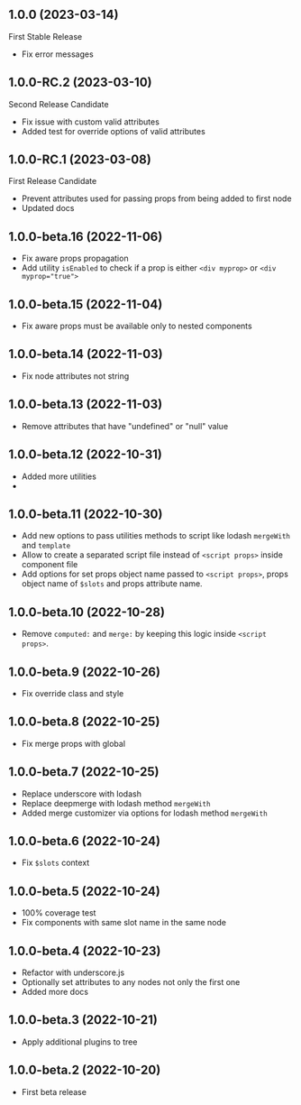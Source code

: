 ## 1.0.0 (2023-03-14)

First Stable Release

* Fix error messages

## 1.0.0-RC.2 (2023-03-10)

Second Release Candidate

* Fix issue with custom valid attributes
* Added test for override options of valid attributes

## 1.0.0-RC.1 (2023-03-08)

First Release Candidate

* Prevent attributes used for passing props from being added to first node
* Updated docs

## 1.0.0-beta.16 (2022-11-06)

* Fix aware props propagation
* Add utility `isEnabled` to check if a prop is either `<div myprop>` or `<div myprop="true">`

## 1.0.0-beta.15 (2022-11-04)

* Fix aware props must be available only to nested components

## 1.0.0-beta.14 (2022-11-03)

* Fix node attributes not string

## 1.0.0-beta.13 (2022-11-03)

* Remove attributes that have "undefined" or "null" value

## 1.0.0-beta.12 (2022-10-31)

* Added more utilities
* 
## 1.0.0-beta.11 (2022-10-30)

* Add new options to pass utilities methods to script like lodash `mergeWith` and `template`
* Allow to create a separated script file instead of `<script props>` inside component file
* Add options for set props object name passed to `<script props>`, props object name of `$slots` and props attribute name.

## 1.0.0-beta.10 (2022-10-28)

* Remove `computed:` and `merge:` by keeping this logic inside `<script props>`.

## 1.0.0-beta.9 (2022-10-26)

* Fix override class and style

## 1.0.0-beta.8 (2022-10-25)

* Fix merge props with global

## 1.0.0-beta.7 (2022-10-25)

* Replace underscore with lodash
* Replace deepmerge with lodash method `mergeWith`
* Added merge customizer via options for lodash method `mergeWith`

## 1.0.0-beta.6 (2022-10-24)

* Fix `$slots` context

## 1.0.0-beta.5 (2022-10-24)

* 100% coverage test
* Fix components with same slot name in the same node

## 1.0.0-beta.4 (2022-10-23)

* Refactor with underscore.js
* Optionally set attributes to any nodes not only the first one
* Added more docs

## 1.0.0-beta.3 (2022-10-21)

* Apply additional plugins to tree

## 1.0.0-beta.2 (2022-10-20)

* First beta release